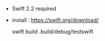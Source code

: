 - Swift 2.2 required
- install : https://swift.org/download/

    swift build
    .build/debug/testswift
